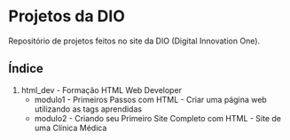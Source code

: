# Projetos da DIO
Repositório de projetos feitos no site da DIO (Digital Innovation One).

## Índice
1. html_dev - Formação HTML Web Developer 
	- modulo1 - Primeiros Passos com HTML - Criar uma página web utilizando as tags aprendidas
 	- modulo2 - Criando seu Primeiro Site Completo com HTML - Site de uma Clínica Médica
